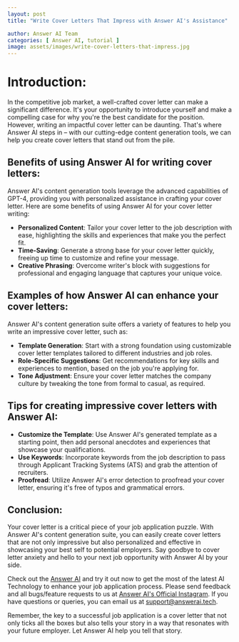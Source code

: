 ```yaml
---
layout: post
title: "Write Cover Letters That Impress with Answer AI's Assistance"

author: Answer AI Team
categories: [ Answer AI, tutorial ]
image: assets/images/write-cover-letters-that-impress.jpg
---
```


# Introduction:

In the competitive job market, a well-crafted cover letter can make a significant difference. It's your opportunity to introduce yourself and make a compelling case for why you're the best candidate for the position. However, writing an impactful cover letter can be daunting. That's where Answer AI steps in – with our cutting-edge content generation tools, we can help you create cover letters that stand out from the pile.

## Benefits of using Answer AI for writing cover letters:

Answer AI's content generation tools leverage the advanced capabilities of GPT-4, providing you with personalized assistance in crafting your cover letter. Here are some benefits of using Answer AI for your cover letter writing:

- **Personalized Content**: Tailor your cover letter to the job description with ease, highlighting the skills and experiences that make you the perfect fit.
- **Time-Saving**: Generate a strong base for your cover letter quickly, freeing up time to customize and refine your message.
- **Creative Phrasing**: Overcome writer's block with suggestions for professional and engaging language that captures your unique voice.

## Examples of how Answer AI can enhance your cover letters:

Answer AI's content generation suite offers a variety of features to help you write an impressive cover letter, such as:

- **Template Generation**: Start with a strong foundation using customizable cover letter templates tailored to different industries and job roles.
- **Role-Specific Suggestions**: Get recommendations for key skills and experiences to mention, based on the job you're applying for.
- **Tone Adjustment**: Ensure your cover letter matches the company culture by tweaking the tone from formal to casual, as required.

## Tips for creating impressive cover letters with Answer AI:

- **Customize the Template**: Use Answer AI's generated template as a starting point, then add personal anecdotes and experiences that showcase your qualifications.
- **Use Keywords**: Incorporate keywords from the job description to pass through Applicant Tracking Systems (ATS) and grab the attention of recruiters.
- **Proofread**: Utilize Answer AI's error detection to proofread your cover letter, ensuring it's free of typos and grammatical errors.

## Conclusion:

Your cover letter is a critical piece of your job application puzzle. With Answer AI's content generation suite, you can easily create cover letters that are not only impressive but also personalized and effective in showcasing your best self to potential employers. Say goodbye to cover letter anxiety and hello to your next job opportunity with Answer AI by your side.

Check out the [Answer AI][answerai-website] and try it out now to get the most of the latest AI Technology to enhance your job application process. Please send feedback and all bugs/feature requests to us at [Answer AI's Official Instagram][answerai-insta]. If you have questions or queries, you can email us at [support@answerai.tech][answerai-support].

[answerai-website]: https://answerai.tech
[answerai-insta]:  https://instagram.com/answerai.tech 
[answerai-support]: support@answerai.tech

Remember, the key to a successful job application is a cover letter that not only ticks all the boxes but also tells your story in a way that resonates with your future employer. Let Answer AI help you tell that story.